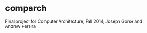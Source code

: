 comparch
========

Final project for Computer Architecture, Fall 2014, Joseph Gorse and Andrew Pereira
